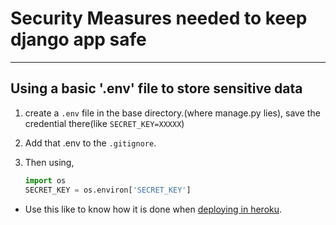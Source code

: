 # Security Measures needed to keep django app safe

---

## Using a basic '.env' file to store sensitive data

1. create a `.env` file in the base directory.(where manage.py lies), save the credential there(like `SECRET_KEY=XXXXX`)
2. Add that .env to the `.gitignore`.
3. Then using,

   ```python
   import os
   SECRET_KEY = os.environ['SECRET_KEY']
   ```

* Use this like to know how it is done when [deploying in heroku](https://stackoverflow.com/a/61437799/12167598).